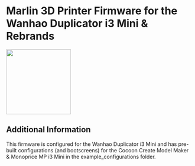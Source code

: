 # Marlin 3D Printer Firmware for the Wanhao Duplicator i3 Mini & Rebrands

<img align="top" width=175 src="buildroot/share/pixmaps/logo/marlin-250.png" />

## Additional Information

This firmware is configured for the Wanhao Duplicator i3 Mini and has pre-built configurations (and bootscreens) for the Cocoon Create Model Maker & Monoprice MP i3 Mini in the example_configurations folder.
